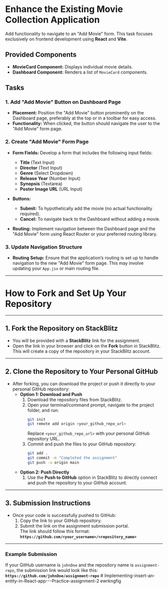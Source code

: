 # Enhance the Existing **Movie Collection** Application

Add functionality to navigate to an "Add Movie" form. This task focuses exclusively on frontend development using **React** and **Vite**.

## Provided Components

- **MovieCard Component:** Displays individual movie details.
- **Dashboard Component:** Renders a list of `MovieCard` components.

## Tasks

### 1. Add "Add Movie" Button on Dashboard Page

- **Placement:** Position the "Add Movie" button prominently on the Dashboard page, preferably at the top or in a toolbar for easy access.
- **Functionality:** When clicked, the button should navigate the user to the "Add Movie" form page.

### 2. Create "Add Movie" Form Page

- **Form Fields:** Develop a form that includes the following input fields:
  - **Title** (Text Input)
  - **Director** (Text Input)
  - **Genre** (Select Dropdown)
  - **Release Year** (Number Input)
  - **Synopsis** (Textarea)
  - **Poster Image URL** (URL Input)
- **Buttons:**

  - **Submit:** To hypothetically add the movie (no actual functionality required).
  - **Cancel:** To navigate back to the Dashboard without adding a movie.

- **Routing:** Implement navigation between the Dashboard page and the "Add Movie" form using React Router or your preferred routing library.

### 3. Update Navigation Structure

- **Routing Setup:** Ensure that the application’s routing is set up to handle navigation to the new "Add Movie" form page. This may involve updating your `App.jsx` or main routing file.

---

# **How to Fork and Set Up Your Repository**

---

## **1. Fork the Repository on StackBlitz**

- You will be provided with a **StackBlitz** link for the assignment.
- Open the link in your browser and click on the **Fork** button in StackBlitz.  
  This will create a copy of the repository in your StackBlitz account.

---

## **2. Clone the Repository to Your Personal GitHub**

- After forking, you can download the project or push it directly to your personal GitHub repository:
  - **Option 1: Download and Push**
    1. Download the repository files from StackBlitz.
    2. Open your terminal/command prompt, navigate to the project folder, and run:
       ```bash
       git init
       git remote add origin <your_github_repo_url>
       ```
       Replace `<your_github_repo_url>` with your personal GitHub repository URL.
    3. Commit and push the files to your GitHub repository:
       ```bash
       git add .
       git commit -m "Completed the assignment"
       git push -u origin main
       ```
  - **Option 2: Push Directly**
    1. Use the **Push to GitHub** option in StackBlitz to directly connect and push the repository to your GitHub account.

---

## **3. Submission Instructions**

- Once your code is successfully pushed to GitHub:
  1. Copy the link to your GitHub repository.
  2. Submit the link on the assignment submission portal.  
     The link should follow this format:  
     **`https://github.com/<your_username>/<repository_name>`**

---

### **Example Submission**

If your GitHub username is `johnDoe` and the repository name is `assignment-repo`, the submission link would look like this:  
**`https://github.com/johnDoe/assignment-repo`**
#   I m p l e m e n t i n g - i n s e r t - a n - e n t i t y - i n - R e a c t - a p p - - - P r a c t i c e - a s s i g n m e n t - 2 
 
 ewrkngfig